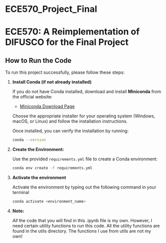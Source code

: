 # ECE570_Project_Final
# ECE570: A Reimplementation of DIFUSCO for the Final Project

## How to Run the Code

To run this project successfully, please follow these steps:

1. **Install Conda (if not already installed)**

   If you do not have Conda installed, download and install **Miniconda** from the official website:

   - [Miniconda Download Page](https://docs.conda.io/en/latest/miniconda.html)

   Choose the appropriate installer for your operating system (Windows, macOS, or Linux) and follow the installation instructions.

   Once installed, you can verify the installation by running:

   ```bash
   conda --version

2. **Create the Environment:**

   Use the provided `requirements.yml` file to create a Conda environment:

   ```bash
   conda env create -f requirements.yml

3. **Activate the environment**

    Activate the environment by typing out the following command in your terminal

    ```bash
   conda activate <environment_name>

4. **Note:**

   *All* the code that you will find in this .ipynb file is my own. However, I need certain utility functions to run this code. All the utility functions are found in the utils directory. The functions I use from utils are not my own!
